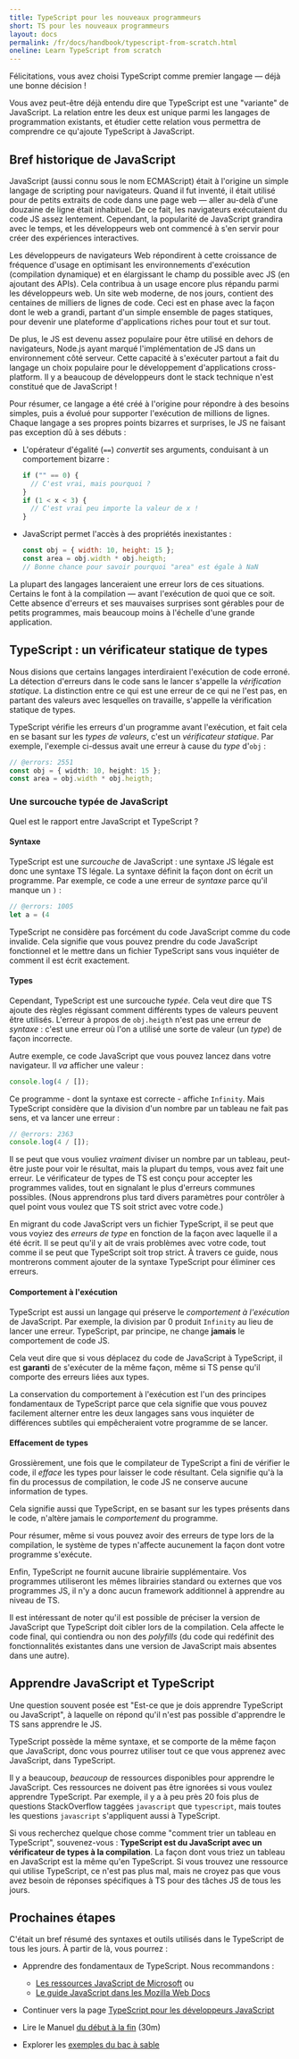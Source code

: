 ```yaml
---
title: TypeScript pour les nouveaux programmeurs
short: TS pour les nouveaux programmeurs
layout: docs
permalink: /fr/docs/handbook/typescript-from-scratch.html
oneline: Learn TypeScript from scratch
---
```


Félicitations, vous avez choisi TypeScript comme premier langage — déjà une bonne décision !

Vous avez peut-être déjà entendu dire que TypeScript est une "variante" de JavaScript.
La relation entre les deux est unique parmi les langages de programmation existants, et étudier cette relation vous permettra de comprendre ce qu'ajoute TypeScript à JavaScript.

## Bref historique de JavaScript

JavaScript (aussi connu sous le nom ECMAScript) était à l'origine un simple langage de scripting pour navigateurs.
Quand il fut inventé, il était utilisé pour de petits extraits de code dans une page web — aller au-delà d'une douzaine de ligne était inhabituel.
De ce fait, les navigateurs exécutaient du code JS assez lentement.
Cependant, la popularité de JavaScript grandira avec le temps, et les développeurs web ont commencé à s'en servir pour créer des expériences interactives.

Les développeurs de navigateurs Web répondirent à cette croissance de fréquence d'usage en optimisant les environnements d'exécution (compilation dynamique) et en élargissant le champ du possible avec JS (en ajoutant des APIs). Cela contribua à un usage encore plus répandu parmi les développeurs web.
Un site web moderne, de nos jours, contient des centaines de milliers de lignes de code. Ceci est en phase avec la façon dont le web a grandi, partant d'un simple ensemble de pages statiques, pour devenir une plateforme d'applications riches pour tout et sur tout.

De plus, le JS est devenu assez populaire pour être utilisé en dehors de navigateurs, Node.js ayant marqué l'implémentation de JS dans un environnement côté serveur.
Cette capacité à s'exécuter partout a fait du langage un choix populaire pour le développement d'applications cross-platform.
Il y a beaucoup de développeurs dont le stack technique n'est constitué que de JavaScript !

Pour résumer, ce langage a été créé à l'origine pour répondre à des besoins simples, puis a évolué pour supporter l'exécution de millions de lignes.
Chaque langage a ses propres points bizarres et surprises, le JS ne faisant pas exception dû à ses débuts :

- L'opérateur d'égalité (`==`) _convertit_ ses arguments, conduisant à un comportement bizarre :

  ```js
  if ("" == 0) {
    // C'est vrai, mais pourquoi ?
  }
  if (1 < x < 3) {
    // C'est vrai peu importe la valeur de x !
  }
  ```

- JavaScript permet l'accès à des propriétés inexistantes :

  ```js
  const obj = { width: 10, height: 15 };
  const area = obj.width * obj.heigth;
  // Bonne chance pour savoir pourquoi "area" est égale à NaN
  ```

La plupart des langages lanceraient une erreur lors de ces situations. Certains le font à la compilation — avant l'exécution de quoi que ce soit.
Cette absence d'erreurs et ses mauvaises surprises sont gérables pour de petits programmes, mais beaucoup moins à l'échelle d'une grande application.

## TypeScript : un vérificateur statique de types

Nous disions que certains langages interdiraient l'exécution de code erroné.
La détection d'erreurs dans le code sans le lancer s'appelle la _vérification statique_.
La distinction entre ce qui est une erreur de ce qui ne l'est pas, en partant des valeurs avec lesquelles on travaille, s'appelle la vérification statique de types.

TypeScript vérifie les erreurs d'un programme avant l'exécution, et fait cela en se basant sur les _types de valeurs_, c'est un _vérificateur statique_.
Par exemple, l'exemple ci-dessus avait une erreur à cause du _type_ d'`obj` :

```ts twoslash
// @errors: 2551
const obj = { width: 10, height: 15 };
const area = obj.width * obj.heigth;
```

### Une surcouche typée de JavaScript

Quel est le rapport entre JavaScript et TypeScript ?

#### Syntaxe

TypeScript est une _surcouche_ de JavaScript : une syntaxe JS légale est donc une syntaxe TS légale.
La syntaxe définit la façon dont on écrit un programme.
Par exemple, ce code a une erreur de _syntaxe_ parce qu'il manque un `)` :

```ts twoslash
// @errors: 1005
let a = (4
```

TypeScript ne considère pas forcément du code JavaScript comme du code invalide.
Cela signifie que vous pouvez prendre du code JavaScript fonctionnel et le mettre dans un fichier TypeScript sans vous inquiéter de comment il est écrit exactement.

#### Types

Cependant, TypeScript est une surcouche _typée_. Cela veut dire que TS ajoute des règles régissant comment différents types de valeurs peuvent être utilisés.
L'erreur à propos de `obj.heigth` n'est pas une erreur de _syntaxe_ : c'est une erreur où l'on a utilisé une sorte de valeur (un _type_) de façon incorrecte.

Autre exemple, ce code JavaScript que vous pouvez lancez dans votre navigateur. Il _va_ afficher une valeur :

```js
console.log(4 / []);
```

Ce programme - dont la syntaxe est correcte - affiche `Infinity`.
Mais TypeScript considère que la division d'un nombre par un tableau ne fait pas sens, et va lancer une erreur :

```ts twoslash
// @errors: 2363
console.log(4 / []);
```

Il se peut que vous vouliez _vraiment_ diviser un nombre par un tableau, peut-être juste pour voir le résultat, mais la plupart du temps, vous avez fait une erreur.
Le vérificateur de types de TS est conçu pour accepter les programmes valides, tout en signalant le plus d'erreurs communes possibles.
(Nous apprendrons plus tard divers paramètres pour contrôler à quel point vous voulez que TS soit strict avec votre code.)

En migrant du code JavaScript vers un fichier TypeScript, il se peut que vous voyiez des _erreurs de type_ en fonction de la façon avec laquelle il a été écrit.
Il se peut qu'il y ait de vrais problèmes avec votre code, tout comme il se peut que TypeScript soit trop strict.
À travers ce guide, nous montrerons comment ajouter de la syntaxe TypeScript pour éliminer ces erreurs.

#### Comportement à l'exécution

TypeScript est aussi un langage qui préserve le _comportement à l'exécution_ de JavaScript.
Par exemple, la division par 0 produit `Infinity` au lieu de lancer une erreur.
TypeScript, par principe, ne change **jamais** le comportement de code JS.

Cela veut dire que si vous déplacez du code de JavaScript à TypeScript, il est **garanti** de s'exécuter de la même façon, même si TS pense qu'il comporte des erreurs liées aux types.

La conservation du comportement à l'exécution est l'un des principes fondamentaux de TypeScript parce que cela signifie que vous pouvez facilement alterner entre les deux langages sans vous inquiéter de différences subtiles qui empêcheraient votre programme de se lancer.

<!--
Missing subsection on the fact that TS extends JS to add syntax for type
specification.  (Since the immediately preceding text was raving about
how JS code can be used in TS.)
-->

#### Effacement de types

Grossièrement, une fois que le compilateur de TypeScript a fini de vérifier le code, il _efface_ les types pour laisser le code résultant.
Cela signifie qu'à la fin du processus de compilation, le code JS ne conserve aucune information de types.

Cela signifie aussi que TypeScript, en se basant sur les types présents dans le code, n'altère jamais le _comportement_ du programme.

Pour résumer, même si vous pouvez avoir des erreurs de type lors de la compilation, le système de types n'affecte aucunement la façon dont votre programme s'exécute.

Enfin, TypeScript ne fournit aucune librairie supplémentaire.
Vos programmes utiliseront les mêmes librairies standard ou externes que vos programmes JS, il n'y a donc aucun framework additionnel à apprendre au niveau de TS.

Il est intéressant de noter qu'il est possible de préciser la version de JavaScript que TypeScript doit cibler lors de la compilation. Cela affecte le code final, qui contiendra ou non des _polyfills_ (du code qui redéfinit des fonctionnalités existantes dans une version de JavaScript mais absentes dans une autre).

<!--
Should extend this paragraph to say that there's an exception of
allowing you to use newer JS features and transpile the code to an older
JS, and this might add small stubs of functionality when needed.  (Maybe
with an example --- something like `?.` would be good in showing readers
that this document is maintained.)
-->

## Apprendre JavaScript et TypeScript

Une question souvent posée est "Est-ce que je dois apprendre TypeScript ou JavaScript", à laquelle on répond qu'il n'est pas possible d'apprendre le TS sans apprendre le JS.

TypeScript possède la même syntaxe, et se comporte de la même façon que JavaScript, donc vous pourrez utiliser tout ce que vous apprenez avec JavaScript, dans TypeScript.

Il y a beaucoup, _beaucoup_ de ressources disponibles pour apprendre le JavaScript. Ces ressources ne doivent pas être ignorées si vous voulez apprendre TypeScript. Par exemple, il y a à peu près 20 fois plus de questions StackOverflow taggées `javascript` que `typescript`, mais toutes les questions `javascript` s'appliquent aussi à TypeScript.

Si vous recherchez quelque chose comme "comment trier un tableau en TypeScript", souvenez-vous : **TypeScript est du JavaScript avec un vérificateur de types à la compilation**. La façon dont vous triez un tableau en JavaScript est la même qu'en TypeScript.
Si vous trouvez une ressource qui utilise TypeScript, ce n'est pas plus mal, mais ne croyez pas que vous avez besoin de réponses spécifiques à TS pour des tâches JS de tous les jours.

## Prochaines étapes

C'était un bref résumé des syntaxes et outils utilisés dans le TypeScript de tous les jours. À partir de là, vous pourrez :

- Apprendre des fondamentaux de TypeScript. Nous recommandons :

  - [Les ressources JavaScript de Microsoft](https://docs.microsoft.com/javascript/) ou
  - [Le guide JavaScript dans les Mozilla Web Docs](https://developer.mozilla.org/docs/Web/JavaScript/Guide)

- Continuer vers la page [TypeScript pour les développeurs JavaScript](/docs/handbook/typescript-in-5-minutes.html)
- Lire le Manuel [du début à la fin](/docs/handbook/intro.html) (30m)
- Explorer les [exemples du bac à sable](/play#show-examples)

<!-- Note: I'll be happy to write the following... -->
<!--
## Types

    * What's a type? (For newbies)
      * A type is a *kind* of value
      * Types implicitly define what operations make sense on them
      * Lots of different kinds, not just primitives
      * We can make descriptions for all kinds of values
      * The `any` type -- a quick desctiption, what it is, and why it's bad
    * Inference 101
      * Examples
      * TypeScript can figure out types most of the time
      * Two places we'll ask you what the type is: Function boundaries, and later-initialized values
    * Co-learning JavaScript
      * You can+should read existing JS resources
      * Just paste it in and see what happens
      * Consider turning off 'strict' -->
